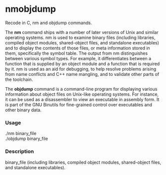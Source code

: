 # nmobjdump

Recode in C, nm and objdump commands.

The <strong>nm</strong> command ships with a number of later versions of Unix and similar operating systems. nm is used to examine binary files (including libraries, compiled object modules, shared-object files, and standalone executables) and to display the contents of those files, or meta information stored in them, specifically the symbol table. The output from nm distinguishes between various symbol types. For example, it differentiates between a function that is supplied by an object module and a function that is required by it. nm is used as an aid for debugging, to help resolve problems arising from name conflicts and C++ name mangling, and to validate other parts of the toolchain.

The <strong>objdump</strong> command is a command-line program for displaying various information about object files on Unix-like operating systems. For instance, it can be used as a disassembler to view an executable in assembly form. It is part of the GNU Binutils for fine-grained control over executables and other binary data.

<h3>Usage</h3>
./nm binary_file<br>
./objdump binary_file

<h3>Description</h3>
binary_file (including libraries, compiled object modules, shared-object files, and standalone executables).
